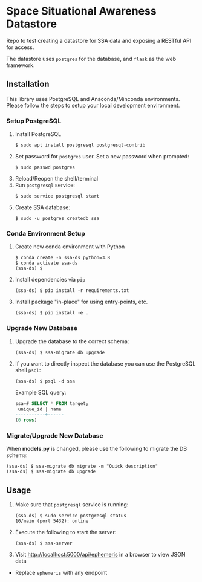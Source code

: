 # Space Situational Awareness Datastore

Repo to test creating a datastore for SSA data and exposing a RESTful API for access.

The datastore uses `postgres` for the database, and `flask` as the web framework.

## Installation

This library uses PostgreSQL and Anaconda/Minconda environments. Please follow the steps to setup your local development environment.

### Setup PostgreSQL

1. Install PostgreSQL
    ```shell
    $ sudo apt install postgresql postgresql-contrib
    ```
1. Set password for `postgres` user. Set a new password when prompted:
    ```shell
    $ sudo passwd postgres
    ```
1. Reload/Reopen the shell/terminal
1. Run `postgresql` service:
    ```shell
    $ sudo service postgresql start
    ```
1. Create SSA database:
    ```shell
    $ sudo -u postgres createdb ssa
    ```

### Conda Environment Setup

1. Create new conda environment with Python
    ```shell
    $ conda create -n ssa-ds python=3.8
    $ conda activate ssa-ds
    (ssa-ds) $
    ```
1. Install dependencies via `pip`
    ```shell
    (ssa-ds) $ pip install -r requirements.txt
    ```
1. Install package "in-place" for using entry-points, etc.
    ```shell
    (ssa-ds) $ pip install -e .
    ```

### Upgrade New Database

1. Upgrade the database to the correct schema:
    ```shell
    (ssa-ds) $ ssa-migrate db upgrade
    ```

1. If you want to directly inspect the database you can use the PostgreSQL shell `psql`:
    ```shell
    (ssa-ds) $ psql -d ssa
    ```
    Example SQL query:
    ```sql
    ssa=# SELECT * FROM target;
     unique_id | name
    -----------+------
    (0 rows)
    ```

### Migrate/Upgrade New Database

When **models.py** is changed, please use the following to migrate the DB schema:
```shell
(ssa-ds) $ ssa-migrate db migrate -m "Quick description"
(ssa-ds) $ ssa-migrate db upgrade
```

## Usage

1. Make sure that `postgresql` service is running:
    ```shell
    (ssa-ds) $ sudo service postgresql status
    10/main (port 5432): online
    ```
1. Execute the following to start the server:
    ```shell
    (ssa-ds) $ ssa-server
    ```
1. Visit [http://localhost:5000/api/ephemeris](http://localhost:5000/api/ephemeris) in a browser to view JSON data
  - Replace `ephemeris` with any endpoint
